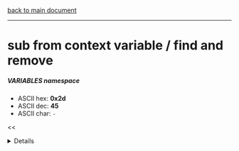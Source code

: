 [back to main document](../README.md)

---

# sub from context variable / find and remove
##### VARIABLES namespace
- ASCII hex: __0x2d__
- ASCII dec: __45__
- ASCII char: `-`

<<<DETAILS>>>

---

<<<USAGE>>>

---

<<<EXAMPLELINKSECTION>>>

---

[back to main document](../README.md)

***PROJECT RATTISH `@` 2023***
